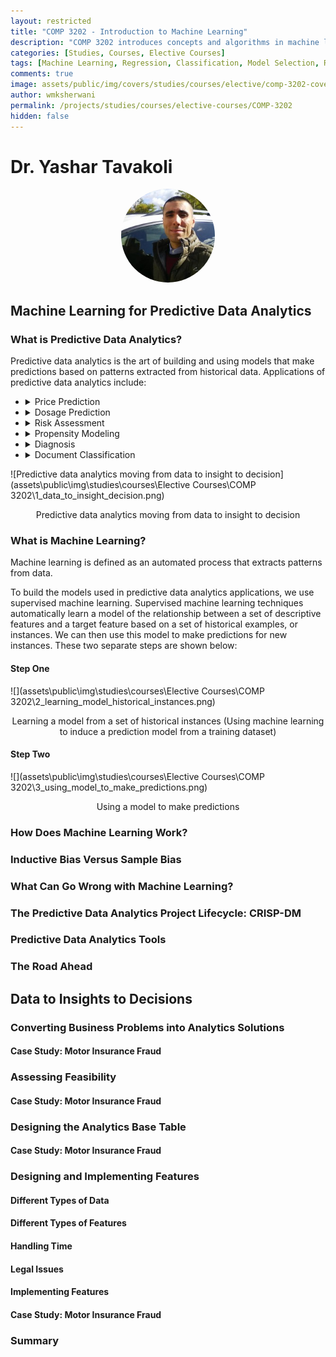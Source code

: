 ```yaml
---
layout: restricted
title: "COMP 3202 - Introduction to Machine Learning"
description: "COMP 3202 introduces concepts and algorithms in machine learning for regression and classification tasks. The course gives the student the basic ideas and intuition behind model selection and evaluation, and selected machine learning methods such as random forests, support vector machines, and hidden Markov models."
categories: [Studies, Courses, Elective Courses]
tags: [Machine Learning, Regression, Classification, Model Selection, Random Forests, Support Vector Machines, Hidden Markov Models]
comments: true
image: assets/public/img/covers/studies/courses/elective/comp-3202-cover.png
author: wmksherwani
permalink: /projects/studies/courses/elective-courses/COMP-3202
hidden: false
---
```


# Dr. Yashar Tavakoli

<html lang="en">
    <div style="display: flex; justify-content: space-around; align-items: center;">
        <div style="text-align: center;">
            <img src="assets/public/img/people/Yashar Tavakoli.png" alt="Team Member" style="width: 150px; object-fit: cover; border-radius: 50%;">
        </div>
    </div>
</html>

<!-- <html lang="en">
<link href="https://cdnjs.cloudflare.com/ajax/libs/font-awesome/6.0.0-beta3/css/all.min.css" rel="stylesheet">
<div id="star-wrapper" style="margin: 0; display: flex; justify-content: center; align-items: center;">
    <div style="display: flex; justify-content: center; align-items: center; font-size: 50px;">
        <i class="fas fa-star" style="color: gold;"></i>
        <i class="fas fa-star" style="color: gold;"></i>
        <i class="fas fa-star" style="color: gold;"></i>
        <i class="fas fa-star" style="color: gold;"></i>
        <i class="fas fa-star" style="color: gold;"></i>
    </div>
</div>
</html> -->

## Machine Learning for Predictive Data Analytics

### What is Predictive Data Analytics?

Predictive data analytics is the art of building and using models that make predictions based on patterns extracted from historical data. Applications of predictive data analytics include:

 - <details>
    <summary>Price Prediction</summary>
        Predicting future prices of products or services based on historical data and trends.
    </details>
 - <details>
    <summary>Dosage Prediction</summary>
        Determining the correct dosage of medication or treatment for specific conditions or populations.
    </details>
 - <details>
    <summary>Risk Assessment</summary>
        Evaluating the likelihood of future events or outcomes, often in finance, healthcare, or insurance.
    </details>
 - <details>
    <summary>Propensity Modeling</summary>
        Identifying the likelihood of a customer or user exhibiting a particular behavior, such as purchasing a product.
    </details>
 - <details>
    <summary>Diagnosis</summary>
        The identification of diseases or conditions based on symptoms, test results, or patient data.
    </details>
 - <details>
    <summary>Document Classification</summary>
        Categorizing documents into predefined categories or classes using text analysis techniques.
    </details>


![Predictive data analytics moving from data to insight to decision](assets\public\img\studies\courses\Elective Courses\COMP 3202\1_data_to_insight_decision.png)
<div style="text-align: center;">Predictive data analytics moving from data to insight to decision</div>

### What is Machine Learning?
Machine learning is defined as an automated process that extracts patterns from data.

To build the models used in predictive data analytics applications, we use supervised machine learning. Supervised machine learning techniques automatically learn a model of the relationship between a set of descriptive features and a target feature based on a set of historical examples, or instances. We can then use this model to make predictions for new instances. These two separate steps are shown below:

#### Step One
![](assets\public\img\studies\courses\Elective Courses\COMP 3202\2_learning_model_historical_instances.png)
<div style="text-align: center;">Learning a model from a set of historical instances (Using machine learning to induce a prediction model from a
training dataset)</div>

#### Step Two
![](assets\public\img\studies\courses\Elective Courses\COMP 3202\3_using_model_to_make_predictions.png)
<div style="text-align: center;">Using a model to make predictions</div>

### How Does Machine Learning Work?


### Inductive Bias Versus Sample Bias
### What Can Go Wrong with Machine Learning?
### The Predictive Data Analytics Project Lifecycle: CRISP-DM
### Predictive Data Analytics Tools
### The Road Ahead

## Data to Insights to Decisions

### Converting Business Problems into Analytics Solutions
#### Case Study: Motor Insurance Fraud
### Assessing Feasibility
#### Case Study: Motor Insurance Fraud
### Designing the Analytics Base Table
#### Case Study: Motor Insurance Fraud
### Designing and Implementing Features
#### Different Types of Data
#### Different Types of Features
#### Handling Time
#### Legal Issues
#### Implementing Features
#### Case Study: Motor Insurance Fraud
### Summary

<!-- 
## Information-Based Learning

### Big Idea
### Fundamentals
#### Decision Trees
#### Shannon’s Entropy Model
#### Information Gain
### Standard Approach: The ID3 Algorithm
#### A Worked Example: Predicting Vegetation Distributions
#### Extensions and Variations
#### Alternative Feature Selection and Impurity Metrics
#### Handling Continuous Descriptive Features
#### Predicting Continuous Targets
#### Tree Pruning
#### Model Ensembles
##### Bagging
##### Boosting
##### Gradient Boosting
### Summary

#### Probability-Based Learning

#### Big Idea
#### Fundamentals
#### Bayes’ Theorem
#### Bayesian Prediction
#### Conditional Independence and Factorization
#### Standard Approach: The Naive Bayes Model
#### A Worked Example
#### Extensions and Variations
#### Smoothing
#### Continuous Features: Probability Density Functions
#### Continuous Features: Binning
#### Bayesian Networks
#### Summary

## Similarity-Based Learning

### Big Idea
### Fundamentals
#### Feature Space
#### Measuring Similarity Using Distance Metrics
### Standard Approach: The Nearest Neighbor Algorithm
#### A Worked Example
### Extensions and Variations
#### Handling Noisy Data
#### Efficient Memory Search
#### Data Normalization
#### Predicting Continuous Targets
#### Other Measures of Similarity
#### Feature Selection
### Summary

## Error-Based Learning

### Big Idea
### Fundamentals
#### Simple Linear Regression
#### Measuring Error
#### Error Surfaces
### Standard Approach: Multivariable Linear Regression with Gradient Descent
#### Multivariable Linear Regression
#### Gradient Descent
#### Choosing Learning Rates and Initial Weights
#### A Worked Example
### Extensions and Variations
#### Interpreting Multivariable Linear Regression Models
#### Setting the Learning Rate Using Weight Decay
#### Handling Categorical Descriptive Features
#### Handling Categorical Target Features: Logistic Regression
#### Modeling Non-Linear Relationships
#### Multinomial Logistic Regression
#### Support Vector Machines
### Summary
  -->